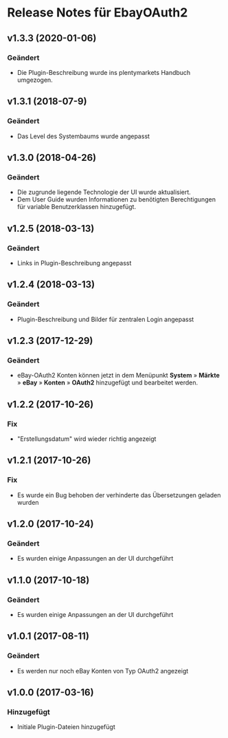 # Release Notes für EbayOAuth2

## v1.3.3 (2020-01-06)
### Geändert
- Die Plugin-Beschreibung wurde ins plentymarkets Handbuch umgezogen.

## v1.3.1 (2018-07-9)
### Geändert
- Das Level des Systembaums wurde angepasst

## v1.3.0 (2018-04-26)
### Geändert
- Die zugrunde liegende Technologie der UI wurde aktualisiert.
- Dem User Guide wurden Informationen zu benötigten Berechtigungen für variable Benutzerklassen hinzugefügt.

## v1.2.5 (2018-03-13)
### Geändert
- Links in Plugin-Beschreibung angepasst

## v1.2.4 (2018-03-13)
### Geändert
- Plugin-Beschreibung und Bilder für zentralen Login angepasst

## v1.2.3 (2017-12-29)
### Geändert
- eBay-OAuth2 Konten können jetzt in dem Menüpunkt **System** » **Märkte** » **eBay**  » **Konten** » **OAuth2** hinzugefügt und bearbeitet werden.

## v1.2.2 (2017-10-26)
### Fix
- "Erstellungsdatum" wird wieder richtig angezeigt

## v1.2.1 (2017-10-26)
### Fix
- Es wurde ein Bug behoben der verhinderte das Übersetzungen geladen wurden

## v1.2.0 (2017-10-24)
### Geändert
- Es wurden einige Anpassungen an der UI durchgeführt

## v1.1.0 (2017-10-18)
### Geändert
- Es wurden einige Anpassungen an der UI durchgeführt

## v1.0.1 (2017-08-11)
### Geändert
- Es werden nur noch eBay Konten von Typ OAuth2 angezeigt

## v1.0.0 (2017-03-16)
### Hinzugefügt
- Initiale Plugin-Dateien hinzugefügt
